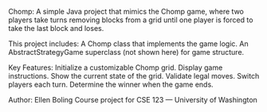 Chomp:
A simple Java project that mimics the Chomp game, where two players take turns removing blocks from a grid until one player is forced to take the last block and loses.

This project includes:
A Chomp class that implements the game logic.
An AbstractStrategyGame superclass (not shown here) for game structure.

Key Features:
Initialize a customizable Chomp grid.
Display game instructions.
Show the current state of the grid.
Validate legal moves.
Switch players each turn.
Determine the winner when the game ends.

Author: Ellen Boling
Course project for CSE 123 — University of Washington


